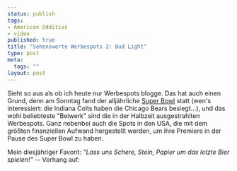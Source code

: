 ```yaml
--- 
status: publish
tags: 
- American Oddities
- video
published: true
title: "Sehenswerte Werbespots 2: Bud Light"
type: post
meta: 
  tags: ""
layout: post
---
```

Sieht so aus als ob ich heute nur Werbespots blogge. Das hat auch einen Grund, denn am Sonntag fand der alljährliche <a href="http://de.wikipedia.org/wiki/Super_Bowl">Super Bowl</a> statt (wen's interessiert: die Indiana Colts haben die Chicago Bears besiegt...), und das wohl beliebteste "Beiwerk" sind die in der Halbzeit ausgestrahlten Werbespots. Ganz nebenbei auch die Spots in den USA, die mit dem größten finanziellen Aufwand hergestellt werden, um ihre Premiere in der Pause des Super Bowl zu haben.

Mein diesjähriger Favorit: <em>"Lass uns Schere, Stein, Papier um das letzte Bier spielen!"</em> -- Vorhang auf:

<object width="425" height="350"><param name="movie" value="http://www.youtube.com/v/wKdyP9BnPHI"></param><param name="wmode" value="transparent"></param><embed src="http://www.youtube.com/v/wKdyP9BnPHI" type="application/x-shockwave-flash" wmode="transparent" width="425" height="350"></embed></object>
